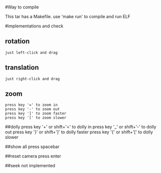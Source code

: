 #Way to compile

This tar has a Makefile.
use 'make run' to compile and run ELF

#implementations and check

## rotation
    just left-click and drag

## translation
    just right-click and drag

## zoom
    press key '=' to zoom in
    press key '-' to zoom out
    press key ']' to zoom faster
    press key '[' to zoom slower

##dolly
    press key '+' or shift+'=' to dolly in
    press key '_' or shift+'-' to dolly out
    press key '}' or shift+']' to dolly faster
    press key '{' or shift+'[' to dolly slower

##show all
    press spacebar

##reset camera
    press enter

##seek
    not implemented
